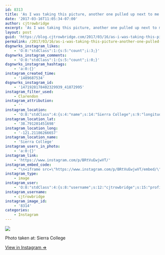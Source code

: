 ```yaml
---
id: 8313
title: 'As I was taking this picture, another one pulled up next to me and the driver cackled out her window at me'
date: '2017-03-16T11:05:34-07:00'
author: cjtrowbridge
excerpt: 'As I was taking this picture, another one pulled up next to me and the driver cackled out her window at me'
layout: post
guid: 'https://blog.cjtrowbridge.com/2017/03/16/as-i-was-taking-this-picture-another-one-pulled-up-next-to-me-and-the-driver-cackled-out-her-window-at-me/'
permalink: /2017/03/16/as-i-was-taking-this-picture-another-one-pulled-up-next-to-me-and-the-driver-cackled-out-her-window-at-me/
dsgnwrks_instagram_likes:
    - 'O:8:"stdClass":1:{s:5:"count";i:3;}'
dsgnwrks_instagram_comments:
    - 'O:8:"stdClass":1:{s:5:"count";i:0;}'
dsgnwrks_instagram_hashtags:
    - 'a:0:{}'
instagram_created_time:
    - '1489687534'
dsgnwrks_instagram_id:
    - '1471928178402329939_41872995'
instagram_filter_used:
    - Clarendon
instagram_attribution:
    - ''
instagram_location:
    - 'O:8:"stdClass":4:{s:4:"name";s:14:"Sierra College";s:9:"longitude";d:-121.21186266657;s:8:"latitude";d:38.791201451698;s:2:"id";i:251873;}'
instagram_location_lat:
    - '38.791201451698'
instagram_location_long:
    - '-121.21186266657'
instagram_location_name:
    - 'Sierra College'
instagram_users_in_photo:
    - 'a:0:{}'
instagram_link:
    - 'https://www.instagram.com/p/BRtVuEwjwVT/'
instagram_embed_code:
    - "\n<iframe src=\"https://www.instagram.com/p/BRtVuEwjwVT/embed/\" width=\"612\" height=\"710\" frameborder=\"0\" scrolling=\"no\" allowtransparency=\"true\" class=\"insta-image-embed\"></iframe>\n"
instagram_type:
    - image
instagram_user:
    - 'O:8:"stdClass":4:{s:8:"username";s:12:"cjtrowbridge";s:15:"profile_picture";s:96:"https://scontent.cdninstagram.com/t51.2885-19/s150x150/13724650_1188772791164794_142557231_a.jpg";s:9:"full_name";s:22:"Christopher Trowbridge";s:2:"id";s:8:"41872995";}'
instagram_username:
    - cjtrowbridge
instagram_image_id:
    - '8314'
categories:
    - Instagram
---
```


[![](https://blog.cjtrowbridge.com/wp-content/uploads/2017/03/1489687534-1-1.jpg)](https://www.instagram.com/p/BRtVuEwjwVT/)

Photo taken at: Sierra College

[View in Instagram ⇒](https://www.instagram.com/p/BRtVuEwjwVT/)